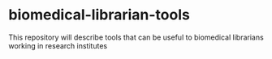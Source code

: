 # biomedical-librarian-tools
This repository will describe tools that can be useful to biomedical librarians working in research institutes 
